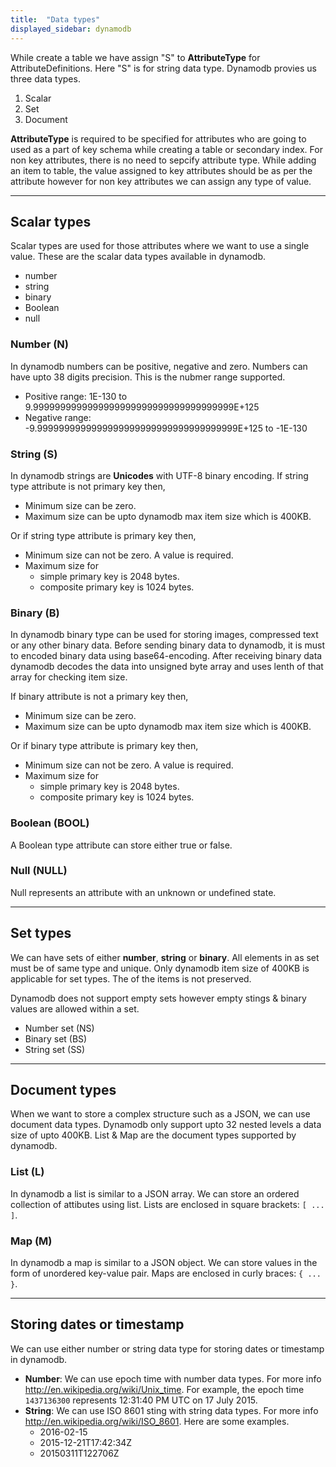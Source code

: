 ```yaml
---
title:  "Data types"
displayed_sidebar: dynamodb
---
```


While create a table we have assign "S" to **AttributeType** for AttributeDefinitions. Here "S" is for string data type. Dynamodb provies us three data types.
1. Scalar
2. Set 
3. Document

**AttributeType** is required to be specified for attributes who are going to used as a part of key schema while creating a table or secondary index. For non key attributes, there is no need to sepcify attribute type. While adding an item to table, the value assigned to key attributes should be as per the attribute however for non key attributes we can assign any type of value.

***

## Scalar types

Scalar types are used for those attributes where we want to use a single value. These are the scalar data types available in dynamodb.
- number
- string
- binary
- Boolean
- null

### Number (N)

In dynamodb numbers can be positive, negative and zero. Numbers can have upto 38 digits precision. This is the nubmer range supported.
- Positive range: 1E-130 to 9.9999999999999999999999999999999999999E+125
- Negative range: -9.9999999999999999999999999999999999999E+125 to -1E-130

### String (S)

In dynamodb strings are **Unicodes** with UTF-8 binary encoding. If string type attribute is not primary key then,
- Minimum size can be zero.
- Maximum size can be upto dynamodb max item size which is 400KB.

Or if string type attribute is primary key then,
- Minimum size can not be zero. A value is required.
- Maximum size for
  - simple primary key is 2048 bytes.
  - composite primary key is 1024 bytes.

### Binary (B)

In dynamodb binary type can be used for storing images, compressed text or any other binary data. Before sending binary data to dynamodb, it is must to encoded binary data using base64-encoding. After receiving binary data dynamodb decodes the data into unsigned byte array and uses lenth of that array for checking item size.

If binary attribute is not a primary key then,
- Minimum size can be zero.
- Maximum size can be upto dynamodb max item size which is 400KB.

Or if binary type attribute is primary key then,
- Minimum size can not be zero. A value is required.
- Maximum size for
  - simple primary key is 2048 bytes.
  - composite primary key is 1024 bytes.

### Boolean (BOOL)

A Boolean type attribute can store either true or false.

### Null (NULL)

Null represents an attribute with an unknown or undefined state.

***

## Set types

We can have sets of either **number**, **string** or **binary**. All elements in as set must be of same type and unique. Only dynamodb item size of 400KB is applicable for set types. The of the items is not preserved. 

Dynamodb does not support empty sets however empty stings & binary values are allowed within a set.
- Number set (NS)
- Binary set (BS)
- String set (SS)

***

## Document types

When we want to store a complex structure such as a JSON, we can use document data types. Dynamodb only support upto 32 nested levels a data size of upto 400KB. List & Map are the document types supported by dynamodb.

### List (L)

In dynamodb a list is similar to a JSON array. We can store an ordered collection of attibutes using list. Lists are enclosed in square brackets: `[ ... ]`.

### Map (M)

In dynamodb a map is similar to a JSON object. We can store values in the form of unordered key-value pair. Maps are enclosed in curly braces: `{ ... }`.

***

## Storing dates or timestamp

We can use either number or string data type for storing dates or timestamp in dynamodb. 

- **Number**: We can use epoch time with number data types. For more info http://en.wikipedia.org/wiki/Unix_time. For example, the epoch time `1437136300` represents 12:31:40 PM UTC on 17 July 2015.
- **String**: We can use ISO 8601 sting with string data types. For more info http://en.wikipedia.org/wiki/ISO_8601. Here are some examples.
  - 2016-02-15
  - 2015-12-21T17:42:34Z
  - 20150311T122706Z
